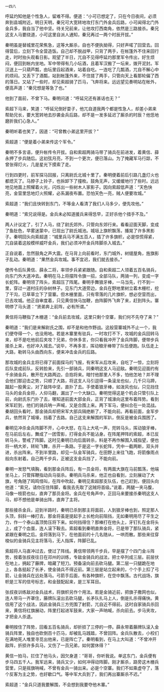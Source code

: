     一四八 

   呼延灼知他是个性急人，留难不得。便道：“小可已想定了，只在今日夜间，必须奔到县城附近。明日天明，秦兄可大宽转地攻打东门外金兵后路，小可闻得北门外金兵多，我自当了他中坚。待关兄前来，让他攻打西南角，依然是三路接杀。秦兄这支人马要绕道，小可这里自派人通知，秦兄再过一两个时辰开拔。”

   秦明虽是替城里花荣焦急，这等大厮杀，自也不便执拗得，只好声喏了回营去。回得营后，立刻下令全营造饭。自己却不脱战甲，只背了两手，在帐篷外不住来回行走，时时抬头观看日影。观望了半日，兀自不见得呼延灼那里军令传出，好生烦闷，便回到帐内坐地。军中带得有几小坛酒，且着军汉搬了一坛来，拨开泥封。军汉送上一只葫芦瓢，由坛里舀起酒来，站着自吃。一连吃了几瓢酒，兀自不解心中的烦闷。又丢下了酒瓢，站到帐篷外来，不住搓了两手，只管向天上看那轮偏了西的落日。又站了一些时，却见索超骑了匹马，飞奔将来。远远望见奏明站在帐外，便高声道：“秦兄想是等急了也。”

   他到了面前，不曾下马。秦明问道：“呼延兄还有甚话也无？”

   索超下马来，笑道：“呼延兄倒好耍子，他兀自道我两个都是性急人，却差小弟来帮助兄长，要大宽转地去抄袭金兵后路，却不是一发多延迟了厮杀的时辰？他恁地磨折我们心急人。”

   秦明听着也笑了，因道：“可曾教小弟这里开拔？”

   索超道：“便是着小弟来传这个军令。”

   秦明不多言语，便升帐传令开拔。自和索超两骑马带了骑兵在前进发，着黄信、薛永押了步兵随后。这初弦月亮，不到一个更次，便已落山。为了掩藏军马行踪，不曾张得灯火，几是星光下摸索了走。

   行到四更时，前军探马回报，只离尉氏北城十里了。秦明便着前后引路几盏灯火也都熄灭了。马脖子上铃子，也拆卸下了撞枚。鼓角无声，又缓缓地行了些时。远远地见地面上照耀着火光，闪烁出一些树木人家影子。因向索超低声道：“天色快亮，金营里恁地灯火照耀，必系漏夜布置。恐怕天色一亮，贼人便要攻城。”

   索超道：“我们且快转到东门，不等金人看清了我们人马多少，便先攻他。”

   秦明道：“索兄说得是。金兵未必知道援兵来得恁早，正好杀他个措手不及。”

   两人计议定了，引了人马，绕了尉氏郊外，只管向东郊行来。看看迎面天脚，变成了鱼肚色，早雾迷蒙中，已现出了尉氏城池。城垣上旗帜飘荡，播晃了许多黑影子。秦明回头向索超道：“城里兵马不满五百人，插了许多旗帜，必是惊慌得紧，兀自装着这般模样威吓金兵，我们必须冲开金兵阵脚杀入城去。”

   正自说着，忽然鼓角之声大震。在马背上向前看时，东门城外，树缝屋角，旌旗影子乱动。秦明道：“果然金兵攻城。事不宜迟，我们就去接杀。”

   便传令后队黄信、薛永二将，率领步兵紧紧跟随。自和索超二人领着五百名骑兵，向东门外大道冲去。秦明在马上将摆阵令旗一招，全部马队，两骑一列，变成一字长蛇阵。秦明领了阵头，索超压了阵尾。秦明手舞狼牙棒，一马当先，行不到一里，穿过一道村庄的杂树林子。见东门大道旁边，金兵在野地里树立着木栅栏，挖了干沟，已草草立下了营寨。但木栅里面，只有零落的几片旗帜，想必空营而出，已去攻城。他正自审度着，只见黄信快马加鞭，由阵脚外飞奔了来，赶到阵头。寨明停了马头道：“贤弟奔上前阵，必有所谓。”

   黄信将马鞭指了木栅道：“金兵前去攻城，这里只剩个空寨，我们何不先夺了来？”

   秦明道：“我们是来解尉氏之围，却不是和他作野战。这般营寨城外不止一个，我们便夺得一个，也没用地。若是木寨里有驻兵，一时攻打不下，攻城的金兵回转马来，却不是吃他前后夹攻？兄弟，你休多言，你只看我冲开了金兵阵脚，便带步兵接杀上来，也好冲入城去。”说毕，不再多言，挥动稂牙棒带了队伍便跑。队伍走上大路，勒转马头由西向东，便来冲击金兵的后路。

   那攻城的金兵主将已得了前面探马的飞报，有宋军从后攻来，自吃了一惊，立刻将后队变成前队，反转脸来，先引一部骑兵，同秦明这支人马迎敌。秦明见迎面约有千余骑金兵，散开在大路两边，合抱将来。暗忖他那里人不多，怕他怎地？并不理会他们那迎击之势，只顺了大路，将这支人马引逗得一条滚龙也似，几千只马蹄，蹴起一股黄尘，对了敌阵中坚，直扑了去。手使着狼牙棒，如泼风也似，只见挡住马头的金兵金将，人仰马翻，漏出了一个大缺口。秦明觉得这是个机会只管引队上前，向尉氏东门扑了去，哪知道前面大部金兵，正背了城濠向这里布着阵势。看到宋军赶到，他们的骑兵呐一声喊，又是合围上来。两下军马，便纠合在一处混战。秦胡回头看时，那金骑兵却把宋军大部兵隔绝断了，不能向前。再看前面，金军步兵，依然背了城壕，挡着了去路。自己这支来解围的军趴，倒反是被金兵围困了。

   秦明见冲杀金兵阵脚不开，心中大怒，在马上大吼一声，兜转马头，挥动狼牙棒，在马前后左右，舞成了一团雪影，打得金兵不能沾身。在阵尾押阵的索超，本已反转马头，警戒了阵脚。这时见秦明已向后面转杀，料是不再作解围入城指望，便也将一柄大斧，转轮飞舞，杀开一条路。于是这一字长蛇阵，凭中一截两断，双头并进，杀出阵来。不到半里路，却见一队金军骑兵，在田野上来往飞跑，将箭像雨点般向东射着。自己两千步兵，正被这支金兵挡了，不能向前。

   秦明一发怒气填胸，看到那金兵阵后，有一员金将，有两面大旗在马前瓢荡，他端坐马上，只管挥鞭指动兵马驱杀。秦明兵马杀来，他正也自看到，立刻展动了大旗，号角随了鸣鸣怪叫，在阵中吹起，秦明见索超那支队伍，也己赶到，便回头向他道：“索兄，请你压住阵脚，看我去先取了这贼将首级。”说着，两腿一夹马腹，马像一枝箭也似，直奔了那员金将。金兵在号角声中，正回马来要接杀秦明这支人马，却不想他是单骑出阵，直奔了主将。

   那些接杀金兵，迎到半路时，秦明已杀到那主将面前，人到狼牙棒也到，照定那人头顶，斜斜一棒打去，那金将虽是提起手上长枪向前阻挡，无如秦明用尽了平生之力，作一个泰山盖顶势压将下来。如何挡得住？那棒打在他头上，牙钉扎在金将头上，成了个血蛋，连人滚下鞍去。索超看到秦明直奔金将，已是带了那队骑兵，紧紧跟在秦明之后。金将落到马下，在他面前的十几名随从，一哄而散。那些来往穿梭似的金骑兵见主将落马，无人指挥，阵脚已乱。

   索超将人马直冲过去，使过了阵线。黄信带领两千步兵，早是摆了个四门金斗阵势，按着张叔夜往日在邓州的训练，专敌金骑兵的战法，把士卒列成三层。前层伏在地上，拥起了藤牌，暗藏了短刀。预备滚向前去砍马腿。第二层一只腿跪在地上，各各挺起了长矛，使金骑兵不得近前。第三层是站立起来的，个个手上扣了弓箭，让金骑兵在远处落马。弓箭手后面，有各种旗帜，在空中飘荡。古代战场，旗帜是三军的信号标志，和金鼓配起来，是三军耳目。

   张叔夜训练敌对金兵战术，将旗帜另作个用法。若是金骑近前，把旗子撒网也似，连人带马一齐罩住，藤牌队滚出去砍马腿，长矛队扎马上人，倒是扎杀得痛快。黄信用了这个战法，因此金骑兵三方兜围了射箭，兀自近不得前。这时自家骑兵杀回来，黄信将红旗展动，阵里打起进军鼓来，大家一声呐喊，杀向前去。步马夹攻，才把金人杀退。

   秦明按住了阵势，回看五百名骑兵，却折损了三停的一停。薛永带着藤牌队滚入金骑兵阵里，独自也砍倒百十匹马，却被乱马践踏，不曾回阵。金兵队散去，小校们在满地死人堆里寻觅出他来，已是阵亡了。秦明看到，在马上大叫道：“不曾冲开敌阵，折损许多兵马，又伤了一员兄弟，如何罢休得？”

   黄信一拍马，拦住了他马头，因欠身道：“哥哥，你听我说。单这东门，金兵便有步马四五千人。我军远来，骑兵又少，如何冲得动阵脚。刚才厮杀，路旁这木栅兵营里，只是摇旗呐喊，不曾有金兵一骑出来。必是个空寨。我们不如乘虚夺了，落个反客为主之势，也好歇口气。等中军大兵到了，我们再出寨厮杀不迟。”

   索超道：“金兵只道我要解围，不会想到我要夺他木寨。”

